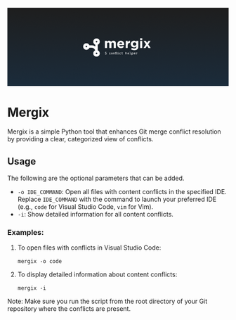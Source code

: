 <p align="center">
    <img src="mergix_theme.png" width="1000" alt="Mergix"/>
</p>

# Mergix

Mergix is a simple Python tool that enhances Git merge conflict resolution by providing a clear, categorized view of conflicts.

## Usage

The following are the optional parameters that can be added.

- `-o IDE_COMMAND`: Open all files with content conflicts in the specified IDE. Replace `IDE_COMMAND` with the command to launch your preferred IDE (e.g., `code` for Visual Studio Code, `vim` for Vim).
- `-i`: Show detailed information for all content conflicts.

### Examples:

1. To open files with conflicts in Visual Studio Code:
   ```
   mergix -o code
   ```

2. To display detailed information about content conflicts:
   ```
   mergix -i
   ```

Note: Make sure you run the script from the root directory of your Git repository where the conflicts are present.